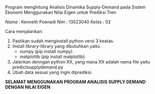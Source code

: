 Program menghitung Analisis Dinamika Supply-Demand pada Sistem Ekonomi Menggunakan Nilai Eigen untuk Prediksi Tren

*Nama* : Kenneth Poenadi
*Nim* : 13523040
*Kelas* : 02

Cara menjalankan:
1. Pastikan sudah menginstall python versi 3 keatas.
2. Install library-library yang dibutuhkan yaitu:
   - numpy (pip install numpy)
   - matplotlib (pip install matplotlib)
3. Jalankan denngan python XX, yang mana XX adalah nama file yaitu predictsupplydemand.py
4. Ubah data sesuai yang ingin diprediksi.

**SELAMAT MENGGUNAKAN PROGRAM ANALISIS SUPPLY DEMAND DENGAN NILAI EIGEN**
